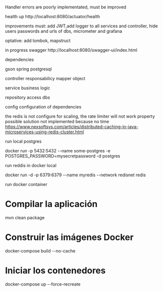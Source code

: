 Handler errors are poorly implementated, must be improved


health up http://localhost:8080/actuator/health



improvements
must: add JWT,add logger to all services and controller, hide users passwords and urls of dbs, micrometer and grafana

optative: add lombok, mapstruct

in progress swagger http://localhost:8080/swagger-ui/index.html


dependencies

gson
spring
postgresql



controller responsabilicy mapper object

service business logic

repository access dbs

config configuration of dependencies


the redis is not configure for scaling, the rate limiter will not work property
possible solution not implemented because no time
https://www.nexsoftsys.com/articles/distributed-caching-in-java-microservices-using-redis-cluster.html

run local postgres

docker run -p 5432:5432 --name some-postgres -e POSTGRES_PASSWORD=mysecretpassword -d postgres

run reddis in docker local

docker run -d -p 6379:6379 --name myredis --network redisnet redis






run docker container

# Compilar la aplicación
mvn clean package

# Construir las imágenes Docker
docker-compose build --no-cache

# Iniciar los contenedores
docker-compose up --force-recreate
